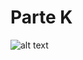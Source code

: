 # Parte K
![alt text](https://github.com/btmluiz/digitalhouse-desafio-kotlin/blob/parte/K/UML.png?raw=true)

